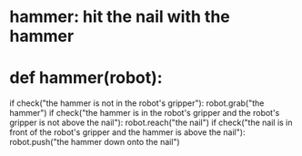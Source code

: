# hammer: hit the nail with the hammer
# def hammer(robot):
if check("the hammer is not in the robot's gripper"):
    robot.grab("the hammer")
if check("the hammer is in the robot's gripper and the robot's gripper is not above the nail"):
    robot.reach("the nail")
if check("the nail is in front of the robot's gripper and the hammer is above the nail"):
    robot.push("the hammer down onto the nail")